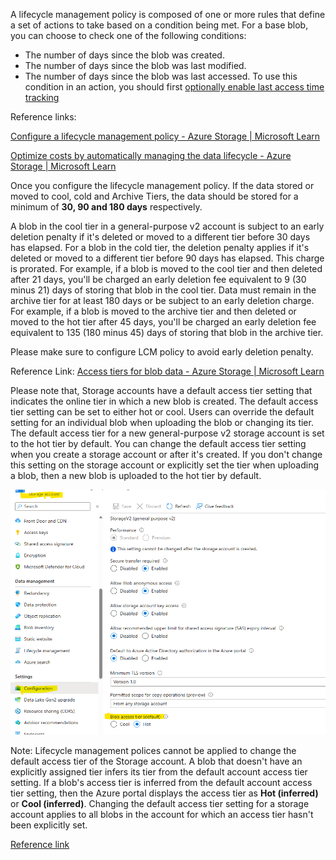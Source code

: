 A lifecycle management policy is composed of one or more rules that define a set of actions to take based on a condition being met. For a base blob, you can choose to check one of the following conditions:
- The number of days since the blob was created.
- The number of days since the blob was last modified.
- The number of days since the blob was last accessed. To use this condition in an action, you should first [optionally enable last access time tracking](https://nam06.safelinks.protection.outlook.com/?url=https%3A%2F%2Flearn.microsoft.com%2Fen-us%2Fazure%2Fstorage%2Fblobs%2Flifecycle-management-policy-configure%3Ftabs%3Dazure-portal%23optionally-enable-access-time-tracking&data=05%7C01%7CLeonid.Volkovinskiy%40microsoft.com%7C7f9eef9124e447fe98c208dbab47419a%7C72f988bf86f141af91ab2d7cd011db47%7C1%7C0%7C638292094822621685%7CUnknown%7CTWFpbGZsb3d8eyJWIjoiMC4wLjAwMDAiLCJQIjoiV2luMzIiLCJBTiI6Ik1haWwiLCJXVCI6Mn0%3D%7C3000%7C%7C%7C&sdata=dYKIZ7SV0I9dSZLOZW%2BwZDZys43DifNliys0dLqDS74%3D&reserved=0)

Reference links:

[Configure a lifecycle management policy - Azure Storage | Microsoft Learn](https://nam06.safelinks.protection.outlook.com/?url=https%3A%2F%2Flearn.microsoft.com%2Fen-us%2Fazure%2Fstorage%2Fblobs%2Flifecycle-management-policy-configure%3Ftabs%3Dazure-portal&data=05%7C01%7CLeonid.Volkovinskiy%40microsoft.com%7C7f9eef9124e447fe98c208dbab47419a%7C72f988bf86f141af91ab2d7cd011db47%7C1%7C0%7C638292094822621685%7CUnknown%7CTWFpbGZsb3d8eyJWIjoiMC4wLjAwMDAiLCJQIjoiV2luMzIiLCJBTiI6Ik1haWwiLCJXVCI6Mn0%3D%7C3000%7C%7C%7C&sdata=x1PVvOqNuLLaautDIH4Gx6%2BuWKkTdQ6mFYAcUlU3TRc%3D&reserved=0)

[Optimize costs by automatically managing the data lifecycle - Azure Storage | Microsoft Learn](https://nam06.safelinks.protection.outlook.com/?url=https%3A%2F%2Flearn.microsoft.com%2Fen-us%2Fazure%2Fstorage%2Fblobs%2Flifecycle-management-overview&data=05%7C01%7CLeonid.Volkovinskiy%40microsoft.com%7C7f9eef9124e447fe98c208dbab47419a%7C72f988bf86f141af91ab2d7cd011db47%7C1%7C0%7C638292094822621685%7CUnknown%7CTWFpbGZsb3d8eyJWIjoiMC4wLjAwMDAiLCJQIjoiV2luMzIiLCJBTiI6Ik1haWwiLCJXVCI6Mn0%3D%7C3000%7C%7C%7C&sdata=ykt2IeF%2F4LAe63qgCbObKtxOemp9ebeY8tEOpcCct0w%3D&reserved=0)


Once you configure the lifecycle management policy. If the data stored or moved to cool, cold and Archive Tiers, the data should be stored for a minimum of **30, 90 and 180 days** respectively. 

A blob in the cool tier in a general-purpose v2 account is subject to an early deletion penalty if it's deleted or moved to a different tier before 30 days has elapsed. For a blob in the cold tier, the deletion penalty applies if it's deleted or moved to a different tier before 90 days has elapsed. This charge is prorated. For example, if a blob is moved to the cool tier and then deleted after 21 days, you'll be charged an early deletion fee equivalent to 9 (30 minus 21) days of storing that blob in the cool tier.
Data must remain in the archive tier for at least 180 days or be subject to an early deletion charge. For example, if a blob is moved to the archive tier and then deleted or moved to the hot tier after 45 days, you'll be charged an early deletion fee equivalent to 135 (180 minus 45) days of storing that blob in the archive tier.

Please make sure to configure LCM policy to avoid early deletion penalty.

Reference Link: [Access tiers for blob data - Azure Storage | Microsoft Learn](https://nam06.safelinks.protection.outlook.com/?url=https%3A%2F%2Flearn.microsoft.com%2Fen-us%2Fazure%2Fstorage%2Fblobs%2Faccess-tiers-overview%23default-account-access-tier-setting&data=05%7C01%7CLeonid.Volkovinskiy%40microsoft.com%7C7f9eef9124e447fe98c208dbab47419a%7C72f988bf86f141af91ab2d7cd011db47%7C1%7C0%7C638292094822621685%7CUnknown%7CTWFpbGZsb3d8eyJWIjoiMC4wLjAwMDAiLCJQIjoiV2luMzIiLCJBTiI6Ik1haWwiLCJXVCI6Mn0%3D%7C3000%7C%7C%7C&sdata=gWC%2BqbVVKTb4MbW6HsBxaLfT8P1OnvcpJqL1%2B%2F6%2FshU%3D&reserved=0)

Please note that, Storage accounts have a default access tier setting that indicates the online tier in which a new blob is created. The default access tier setting can be set to either hot or cool. Users can override the default setting for an individual blob when uploading the blob or changing its tier. 
The default access tier for a new general-purpose v2 storage account is set to the hot tier by default. You can change the default access tier setting when you create a storage account or after it's created. If you don't change this setting on the storage account or explicitly set the tier when uploading a blob, then a new blob is uploaded to the hot tier by default.

![Default blob access tier](../../../docs/images/costOptimizationWorkbook/SA_LifeCycleManagment.png)

Note: Lifecycle management polices cannot be applied to change the default access tier of the Storage account.
A blob that doesn't have an explicitly assigned tier infers its tier from the default account access tier setting. If a blob's access tier is inferred from the default account access tier setting, then the Azure portal displays the access tier as **Hot (inferred)** or **Cool (inferred)**. Changing the default access tier setting for a storage account applies to all blobs in the account for which an access tier hasn't been explicitly set.

[Reference link](https://learn.microsoft.com/en-us/azure/storage/blobs/access-tiers-overview#default-account-access-tier-setting)
